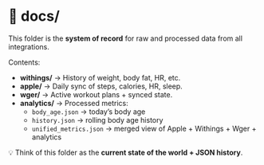 # 📂 docs/

This folder is the **system of record** for raw and processed data
from all integrations.

Contents:
- **withings/** → History of weight, body fat, HR, etc.
- **apple/** → Daily sync of steps, calories, HR, sleep.
- **wger/** → Active workout plans + synced state.
- **analytics/** → Processed metrics:
  - `body_age.json` → today’s body age
  - `history.json` → rolling body age history
  - `unified_metrics.json` → merged view of Apple + Withings + Wger + analytics

💡 Think of this folder as the **current state of the world + JSON history**.
